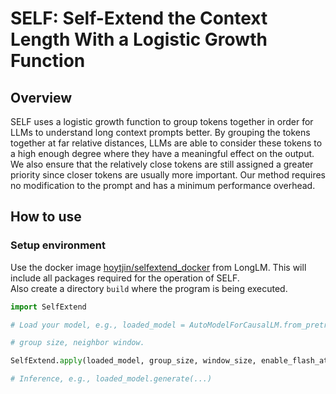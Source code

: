 # SELF: Self-Extend the Context Length With a Logistic Growth Function

## Overview
SELF uses a logistic growth function to group tokens together in order for LLMs to understand long context prompts better. By grouping the tokens together at far relative distances, LLMs are able to consider these tokens to a high enough degree where they have a meaningful effect on the output. We also ensure that the relatively close tokens are still assigned a greater priority since closer tokens are usually more important. Our method requires no modification to the prompt and has a minimum performance overhead.

## How to use
### Setup environment
Use the docker image [hoytjin/selfextend_docker](https://hub.docker.com/r/hoytjin/selfextend_docker/tags) from LongLM. This will include all packages required for the operation of SELF.  
Also create a directory ``build`` where the program is being executed.

```python
import SelfExtend

# Load your model, e.g., loaded_model = AutoModelForCausalLM.from_pretrained(model_path) 

# group size, neighbor window. 

SelfExtend.apply(loaded_model, group_size, window_size, enable_flash_attention=False)

# Inference, e.g., loaded_model.generate(...)

```